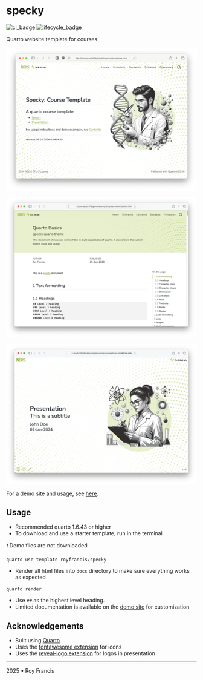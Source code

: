 # specky

[![ci_badge](https://github.com/royfrancis/specky/workflows/deploy/badge.svg)](https://github.com/royfrancis/specky/actions?workflow=deploy)    [![lifecycle_badge](https://lifecycle.r-lib.org/articles/figures/lifecycle-experimental.svg)](https://lifecycle.r-lib.org/articles/stages.html#experimental)

Quarto website template for courses

![Report home](preview-home.webp)

![Report preview](preview-report.webp)

![Slide preview](preview-slide.webp)

For a demo site and usage, see [here](https://royfrancis.github.io/specky).

## Usage

- Recommended quarto 1.6.43 or higher
- To download and use a starter template, run in the terminal

:exclamation: Demo files are not downloaded

```
quarto use template royfrancis/specky
```

- Render all html files into `docs` directory to make sure everything works as expected

```
quarto render
```

- Use `##` as the highest level heading.
- Limited documentation is available on the [demo site](https://royfrancis.github.io/specky/home_contents.html) for customization

## Acknowledgements

- Built using [Quarto](https://quarto.org/)
- Uses the [fontawesome extension](https://github.com/quarto-ext/fontawesome) for icons
- Uses the [reveal-logo extension](https://github.com/royfrancis/reveal-logo) for logos in presentation 

---

2025 • Roy Francis

